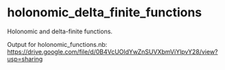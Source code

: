 holonomic_delta_finite_functions
================================

Holonomic and delta-finite functions.


Output for holonomic_functions.nb: https://drive.google.com/file/d/0B4VcUOldYwZnSUVXbmViYlpvY28/view?usp=sharing



